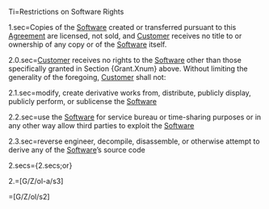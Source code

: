 Ti=Restrictions on Software Rights

1.sec=Copies of the <a class='definedterm' href='#Def.Software.sec'>Software</a> created or transferred pursuant to this <a class='definedterm' href='#Def.Agreement.sec'>Agreement</a> are licensed, not sold, and <a class='definedterm' href='#Def.Customer.sec'>Customer</a> receives no title to or ownership of any copy or of the <a class='definedterm' href='#Def.Software.sec'>Software</a> itself.

2.0.sec=<a class='definedterm' href='#Def.Customer.sec'>Customer</a> receives no rights to the <a class='definedterm' href='#Def.Software.sec'>Software</a> other than those specifically granted in Section {Grant.Xnum} above. Without limiting the generality of the foregoing, <a class='definedterm' href='#Def.Customer.sec'>Customer</a> shall not:

2.1.sec=modify, create derivative works from, distribute, publicly display, publicly perform, or sublicense the <a class='definedterm' href='#Def.Software.sec'>Software</a>

2.2.sec=use the <a class='definedterm' href='#Def.Software.sec'>Software</a> for service bureau or time-sharing purposes or in any other way allow third parties to exploit the <a class='definedterm' href='#Def.Software.sec'>Software</a>

2.3.sec=reverse engineer, decompile, disassemble, or otherwise attempt to derive any of the <a class='definedterm' href='#Def.Software.sec'>Software</a>’s source code

2.secs={2.secs;or}

2.=[G/Z/ol-a/s3]

=[G/Z/ol/s2]
